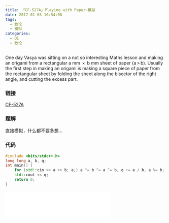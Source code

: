 ```yaml
---
title: 「CF-527A」Playing with Paper-模拟
date: 2017-01-03 16:54:08
tags:
  - 数论
  - 模拟
categories:
  - OI
  - 数论
---
```

One day Vasya was sitting on a not so interesting Maths lesson and making an origami from a rectangular a mm  ×  b mm sheet of paper (a > b). Usually the first step in making an origami is making a square piece of paper from the rectangular sheet by folding the sheet along the bisector of the right angle, and cutting the excess part.
<!-- more -->
### 链接
[CF-527A](http://codeforces.com/problemset/problem/527/A)
### 题解
直接模拟，什么都不要多想...
### 代码
``` cpp
#include <bits/stdc++.h>
long long a, b, q;
int main() {
    for (std::cin >> a >> b; a;) a ^= b ^= a ^= b, q += a / b, a %= b;
    std::cout << q;
    return 0;
}
```
<iframe frameborder="no" border="0" marginwidth="0" marginheight="0" width=330 height=86 src="//music.163.com/outchain/player?type=2&id=849691&auto=1&height=66"></iframe>
